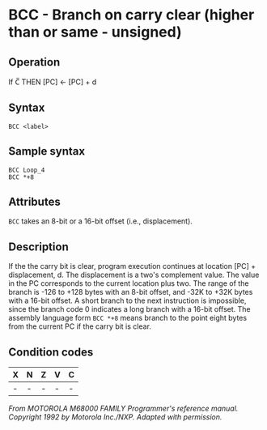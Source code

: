 # BCC - Branch on carry clear (higher than or same - unsigned)

## Operation
If C̅ THEN [PC] ← [PC] + d

## Syntax
```assembly
BCC <label>
```

## Sample syntax
```assembly
BCC Loop_4
BCC *+8
```

## Attributes
`BCC` takes an 8-bit or a 16-bit offset (i.e., displacement).

## Description
If the the carry bit is clear, program execution continues at location [PC] + displacement, d. The displacement is a two's complement value. The value in the PC corresponds to the current location plus two. The range of the branch is -126 to +128 bytes with an 8-bit offset, and -32K to +32K bytes with a 16-bit offset. A short branch to the next instruction is impossible, since the branch code 0 indicates a long branch with a 16-bit offset. The assembly language form `BCC *+8` means branch to the point eight bytes from the current PC if the carry bit is clear.

## Condition codes
|X|N|Z|V|C|
|--|--|--|--|--|
|-|-|-|-|-|

*From MOTOROLA M68000 FAMILY Programmer's reference manual. Copyright 1992 by Motorola Inc./NXP. Adapted with permission.*